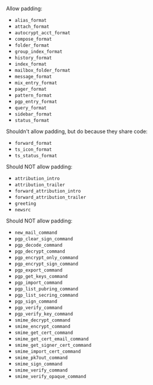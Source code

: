 Allow padding:
- `alias_format`
- `attach_format`
- `autocrypt_acct_format`
- `compose_format`
- `folder_format`
- `group_index_format`
- `history_format`
- `index_format`
- `mailbox_folder_format`
- `message_format`
- `mix_entry_format`
- `pager_format`
- `pattern_format`
- `pgp_entry_format`
- `query_format`
- `sidebar_format`
- `status_format`

Shouldn't allow padding, but do because they share code:
- `forward_format`
- `ts_icon_format`
- `ts_status_format`

Should NOT allow padding:
- `attribution_intro`
- `attribution_trailer`
- `forward_attribution_intro`
- `forward_attribution_trailer`
- `greeting`
- `newsrc`

Should NOT allow padding:
- `new_mail_command`
- `pgp_clear_sign_command`
- `pgp_decode_command`
- `pgp_decrypt_command`
- `pgp_encrypt_only_command`
- `pgp_encrypt_sign_command`
- `pgp_export_command`
- `pgp_get_keys_command`
- `pgp_import_command`
- `pgp_list_pubring_command`
- `pgp_list_secring_command`
- `pgp_sign_command`
- `pgp_verify_command`
- `pgp_verify_key_command`
- `smime_decrypt_command`
- `smime_encrypt_command`
- `smime_get_cert_command`
- `smime_get_cert_email_command`
- `smime_get_signer_cert_command`
- `smime_import_cert_command`
- `smime_pk7out_command`
- `smime_sign_command`
- `smime_verify_command`
- `smime_verify_opaque_command`

